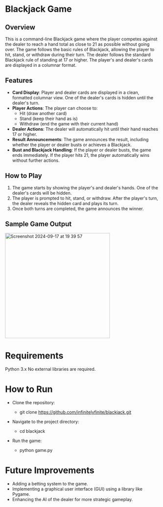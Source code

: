 # Blackjack Game

## Overview
This is a command-line Blackjack game where the player competes against the dealer to reach a hand total as close to 21 as possible without going over. The game follows the basic rules of Blackjack, allowing the player to hit, stand, or withdraw during their turn. The dealer follows the standard Blackjack rule of standing at 17 or higher. The player's and dealer's cards are displayed in a columnar format.

## Features
- **Card Display**: Player and dealer cards are displayed in a clean, formatted columnar view. One of the dealer's cards is hidden until the dealer's turn.
- **Player Actions**: The player can choose to:
  - Hit (draw another card)
  - Stand (keep their hand as is)
  - Withdraw (end the game with their current hand)
- **Dealer Actions**: The dealer will automatically hit until their hand reaches 17 or higher.
- **Result Announcements**: The game announces the result, including whether the player or dealer busts or achieves a Blackjack.
- **Bust and Blackjack Handling**: If the player or dealer busts, the game ends immediately. If the player hits 21, the player automatically wins without further actions.

## How to Play
1. The game starts by showing the player's and dealer's hands. One of the dealer's cards will be hidden.
2. The player is prompted to hit, stand, or withdraw. After the player's turn, the dealer reveals the hidden card and plays its turn.
3. Once both turns are completed, the game announces the winner.

## Sample Game Output
<img width="342" alt="Screenshot 2024-09-17 at 19 39 57" src="https://github.com/user-attachments/assets/33b5ed4d-656d-4107-9ada-e7aed4388cc6">

# Requirements
Python 3.x
No external libraries are required.

# How to Run
  - Clone the repository:

    - git clone https://github.com/infinitelyfinite/blackjack.git

  - Navigate to the project directory:

    - cd blackjack

  - Run the game:

    - python game.py


# Future Improvements
- Adding a betting system to the game.
- Implementing a graphical user interface (GUI) using a library like Pygame.
- Enhancing the AI of the dealer for more strategic gameplay.
